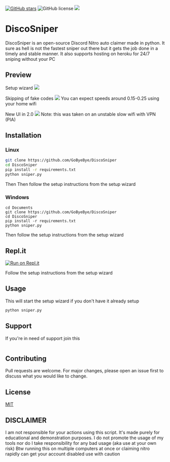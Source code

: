 [![GitHub stars](https://img.shields.io/github/stars/GoByeBye/DiscoSniper?style=for-the-badge)](https://github.com/GoByeBye/DiscoSniper/stargazers) ![GitHub license](https://img.shields.io/github/license/GoByeBye/DiscoSniper?style=for-the-badge) ![](https://img.shields.io/badge/PYTHON-3.X-blueviolet?style=for-the-badge)
# DiscoSniper

DiscoSniper is an open-source Discord Nitro auto claimer made in python. It sure as hell is not the fastest sniper out there but it gets the job done in a timely and stable manner.
It also supports hosting on heroku for 24/7 sniping without your PC

## Preview
Setup wizard
![](https://i.imgur.com/od3MvaG.gif)


Skipping of fake codes
![](https://i.imgur.com/oKjGlbj.gif)
You can expect speeds around 0.15-0.25 using your home wifi

New UI in 2.0
![](https://i.imgur.com/F9n3erf.gif)
Note: this was taken on an unstable slow wifi with VPN (PIA)


## Installation

### Linux

```bash
git clone https://github.com/GoByeBye/DiscoSniper
cd DiscoSniper
pip install -r requirements.txt
python sniper.py
```
Then Then follow the setup instructions from the setup wizard

### Windows

```batch
cd Documents
git clone https://github.com/GoByeBye/DiscoSniper
cd DiscoSniper
pip install -r requirements.txt
python sniper.py
```
Then follow the setup instructions from the setup wizard
## Repl.it
[![Run on Repl.it](https://repl.it/badge/github/GoByeBye/DiscoSniper)](https://repl.it/github/GoByeBye/DiscoSniper)

Follow the setup instructions from the setup wizard

## Usage
This will start the setup wizard if you don't have it already setup
```bash
python sniper.py
```

## Support
If you're in need of support join this

<a href="https://discord.gg/Y3qv6Jy"><img src="https://discord.com/api/guilds/743205482507927568/widget.png?style=banner2" alt="" /></a>
## Contributing
Pull requests are welcome. For major changes, please open an issue first to discuss what you would like to change.

## License
[MIT](https://choosealicense.com/licenses/mit/)

## DISCLAIMER
I am not responsible for your actions using this script. It's made purely for educational and demonstration purposes.
I do not promote the usage of my tools nor do I take responsibility for any bad usage (aka use at your own risk)
Btw running this on multiple computers at once or claiming nitro rapidly can get your account disabled use with caution
